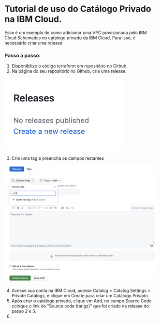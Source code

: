 # Tutorial de uso do Catálogo Privado na IBM Cloud.

 Esse é um exemplo de como adicionar uma VPC provisionada pelo IBM Cloud Schematics no catálogo privado da IBM Cloud. Para isso, é necessário criar uma release

 ### Passo a passo:
 1. Disponibilize o código terraform em repositório no Github.
 2. Na página do seu repositório no Github, crie uma release.

 ![imagem](https://github.com/RafaelLOliveira/catalogo-ibm-cloud/blob/main/imagens/release1.png)

 3. Crie uma tag e preencha os campos restantes

 ![imagem](https://github.com/RafaelLOliveira/catalogo-ibm-cloud/blob/main/imagens/release2.png)

 4. Acesse sua conta na IBM Cloud, acesse Catalog > Catalog Settings > Private Catalogs, e clique em Create para criar um Catálogo Privado.
 5. Após criar o catálogo privado, clique em Add, no campo Source Code coloque o link do "Source code (tar.gz)" que foi criado na release do passo 2 e 3.
 6. 


